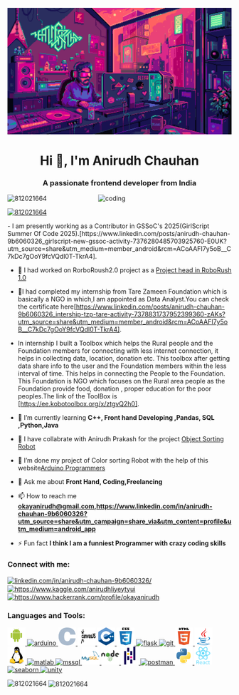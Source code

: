 ![logo](https://github.com/812021664/812021664/blob/main/dgdq8br-09cc7ad6-a021-47a5-b0e0-917b12b0f7a7.gif)

<h1 align="center">Hi 👋, I'm Anirudh Chauhan</h1>
<h3 align="center">A passionate frontend developer from India</h3>

<img align="right" alt="coding" width=300 border-radius= 10 src ="https://tenor.com/view/dcw-dark-cyber-web-discord-discord-hacker-web-hacking-gif-15925396">

<p align="left"> <img src="https://komarev.com/ghpvc/?username=812021664&label=Profile%20views&color=0e75b6&style=flat" alt="812021664" /> </p>

<p align="left"> <a href="https://github.com/ryo-ma/github-profile-trophy"><img src="https://github-profile-trophy.vercel.app/?username=812021664" alt="812021664" /></a> </p>
- I am presently working as a Contributor in GSSoC's 2025(GirlScript Summer Of Code 2025).[https://www.linkedin.com/posts/anirudh-chauhan-9b6060326_girlscript-new-gssoc-activity-7376280485703925760-E0UK?utm_source=share&utm_medium=member_android&rcm=ACoAAFI7y5oB__C7kDc7gOoY9fcVQdl0T-TkrA4].

- 🔭 I had worked on RorboRoush2.0 project as a [Project head in RoboRush 1.0](https://circuitdigest.com/microcontroller-projects/arduino-color-sorter-machine-using-tcs3200-color-sensor)
  
- 🚀I had completed my internship from Tare Zameen Foundation which is basically a NGO in which,I am appointed as Data Analyst.You can check the certificate here[https://www.linkedin.com/posts/anirudh-chauhan-9b6060326_intership-tzp-tare-activity-7378831737952399360-zAKs?utm_source=share&utm_medium=member_android&rcm=ACoAAFI7y5oB__C7kDc7gOoY9fcVQdl0T-TkrA4].
  
- In internship I built a Toolbox which helps the Rural people and the Foundation members for connecting with less internet connection, it helps in collecting data, location, donation etc. This toolbox after getting data share info to the user and the Foundation members within the  less interval of time. 
This helps in connecting the People to the Foundation. This Foundation is NGO which focuses on the Rural area people as the Foundation provide food, donation , proper education for the poor peoples.The link of the ToolBox is [https://ee.kobotoolbox.org/x/ztgvQ2h0].

- 🌱 I’m currently learning **C++, Front hand Developing ,Pandas, SQL ,Python,Java**

- 👯 I have collabrate with Anirudh Prakash for the project [Object Sorting Robot](https://circuitdigest.com/microcontroller-projects/arduino-color-sorter-machine-using-tcs3200-color-sensor)

- 🤝 I’m done my project of Color sorting Robot with the help of this website[Arduino Programmers](https://circuitdigest.com/microcontroller-projects/arduino-color-sorter-machine-using-tcs3200-color-sensor)

- 💬 Ask me about **Front Hand, Coding,Freelancing**

- 📫 How to reach me **okayanirudh@gmail.com,https://www.linkedin.com/in/anirudh-chauhan-9b6060326?utm_source=share&utm_campaign=share_via&utm_content=profile&utm_medium=android_app**

- ⚡ Fun fact **I think I am a funniest Programmer with crazy coding skills**

<h3 align="left">Connect with me:</h3>
<p align="left">
<a href="https://linkedin.com/in/linkedin.com/in/anirudh-chauhan-9b6060326/" target="blank"><img align="center" src="https://raw.githubusercontent.com/rahuldkjain/github-profile-readme-generator/master/src/images/icons/Social/linked-in-alt.svg" alt="linkedin.com/in/anirudh-chauhan-9b6060326/" height="30" width="40" /></a>
<a href="https://kaggle.com/https://www.kaggle.com/anirudhliyeytyui" target="blank"><img align="center" src="https://raw.githubusercontent.com/rahuldkjain/github-profile-readme-generator/master/src/images/icons/Social/kaggle.svg" alt="https://www.kaggle.com/anirudhliyeytyui" height="30" width="40" /></a>
<a href="https://www.hackerrank.com/https://www.hackerrank.com/profile/okayanirudh" target="blank"><img align="center" src="https://raw.githubusercontent.com/rahuldkjain/github-profile-readme-generator/master/src/images/icons/Social/hackerrank.svg" alt="https://www.hackerrank.com/profile/okayanirudh" height="30" width="40" /></a>
</p>

<h3 align="left">Languages and Tools:</h3>
<p align="left"> <a href="https://developer.android.com" target="_blank" rel="noreferrer"> <img src="https://raw.githubusercontent.com/devicons/devicon/master/icons/android/android-original-wordmark.svg" alt="android" width="40" height="40"/> </a> <a href="https://www.arduino.cc/" target="_blank" rel="noreferrer"> <img src="https://cdn.worldvectorlogo.com/logos/arduino-1.svg" alt="arduino" width="40" height="40"/> </a> <a href="https://www.cprogramming.com/" target="_blank" rel="noreferrer"> <img src="https://raw.githubusercontent.com/devicons/devicon/master/icons/c/c-original.svg" alt="c" width="40" height="40"/> </a> <a href="https://canvasjs.com" target="_blank" rel="noreferrer"> <img src="https://raw.githubusercontent.com/Hardik0307/Hardik0307/master/assets/canvasjs-charts.svg" alt="canvasjs" width="40" height="40"/> </a> <a href="https://www.w3schools.com/cpp/" target="_blank" rel="noreferrer"> <img src="https://raw.githubusercontent.com/devicons/devicon/master/icons/cplusplus/cplusplus-original.svg" alt="cplusplus" width="40" height="40"/> </a> <a href="https://www.w3schools.com/css/" target="_blank" rel="noreferrer"> <img src="https://raw.githubusercontent.com/devicons/devicon/master/icons/css3/css3-original-wordmark.svg" alt="css3" width="40" height="40"/> </a> <a href="https://flask.palletsprojects.com/" target="_blank" rel="noreferrer"> <img src="https://www.vectorlogo.zone/logos/pocoo_flask/pocoo_flask-icon.svg" alt="flask" width="40" height="40"/> </a> <a href="https://git-scm.com/" target="_blank" rel="noreferrer"> <img src="https://www.vectorlogo.zone/logos/git-scm/git-scm-icon.svg" alt="git" width="40" height="40"/> </a> <a href="https://www.w3.org/html/" target="_blank" rel="noreferrer"> <img src="https://raw.githubusercontent.com/devicons/devicon/master/icons/html5/html5-original-wordmark.svg" alt="html5" width="40" height="40"/> </a> <a href="https://www.java.com" target="_blank" rel="noreferrer"> <img src="https://raw.githubusercontent.com/devicons/devicon/master/icons/java/java-original.svg" alt="java" width="40" height="40"/> </a> <a href="https://www.linux.org/" target="_blank" rel="noreferrer"> <img src="https://raw.githubusercontent.com/devicons/devicon/master/icons/linux/linux-original.svg" alt="linux" width="40" height="40"/> </a> <a href="https://www.mathworks.com/" target="_blank" rel="noreferrer"> <img src="https://upload.wikimedia.org/wikipedia/commons/2/21/Matlab_Logo.png" alt="matlab" width="40" height="40"/> </a> <a href="https://www.microsoft.com/en-us/sql-server" target="_blank" rel="noreferrer"> <img src="https://www.svgrepo.com/show/303229/microsoft-sql-server-logo.svg" alt="mssql" width="40" height="40"/> </a> <a href="https://www.mysql.com/" target="_blank" rel="noreferrer"> <img src="https://raw.githubusercontent.com/devicons/devicon/master/icons/mysql/mysql-original-wordmark.svg" alt="mysql" width="40" height="40"/> </a> <a href="https://nodejs.org" target="_blank" rel="noreferrer"> <img src="https://raw.githubusercontent.com/devicons/devicon/master/icons/nodejs/nodejs-original-wordmark.svg" alt="nodejs" width="40" height="40"/> </a> <a href="https://pandas.pydata.org/" target="_blank" rel="noreferrer"> <img src="https://raw.githubusercontent.com/devicons/devicon/2ae2a900d2f041da66e950e4d48052658d850630/icons/pandas/pandas-original.svg" alt="pandas" width="40" height="40"/> </a> <a href="https://postman.com" target="_blank" rel="noreferrer"> <img src="https://www.vectorlogo.zone/logos/getpostman/getpostman-icon.svg" alt="postman" width="40" height="40"/> </a> <a href="https://www.python.org" target="_blank" rel="noreferrer"> <img src="https://raw.githubusercontent.com/devicons/devicon/master/icons/python/python-original.svg" alt="python" width="40" height="40"/> </a> <a href="https://reactjs.org/" target="_blank" rel="noreferrer"> <img src="https://raw.githubusercontent.com/devicons/devicon/master/icons/react/react-original-wordmark.svg" alt="react" width="40" height="40"/> </a> <a href="https://seaborn.pydata.org/" target="_blank" rel="noreferrer"> <img src="https://seaborn.pydata.org/_images/logo-mark-lightbg.svg" alt="seaborn" width="40" height="40"/> </a> <a href="https://unity.com/" target="_blank" rel="noreferrer"> <img src="https://www.vectorlogo.zone/logos/unity3d/unity3d-icon.svg" alt="unity" width="40" height="40"/> </a> </p>

<p><img align="left" src="https://github-readme-stats.vercel.app/api/top-langs?username=812021664&show_icons=true&locale=en&layout=compact" alt="812021664" /></p>

<p>&nbsp;<img align="center" src="https://github-readme-stats.vercel.app/api?username=812021664&show_icons=true&locale=en" alt="812021664" /></p>

